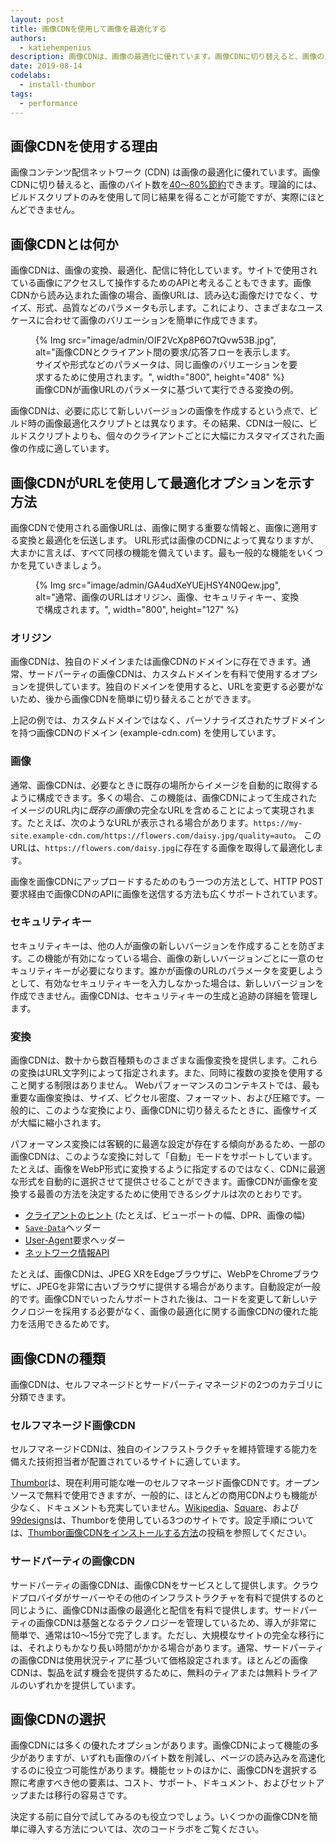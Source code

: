 ```yaml
---
layout: post
title: 画像CDNを使用して画像を最適化する
authors:
  - katiehempenius
description: 画像CDNは、画像の最適化に優れています。画像CDNに切り替えると、画像のバイト数を40〜80%節約できます。
date: 2019-08-14
codelabs:
  - install-thumbor
tags:
  - performance
---
```


## 画像CDNを使用する理由

画像コンテンツ配信ネットワーク (CDN) は画像の最適化に優れています。画像CDNに切り替えると、画像のバイト数を[40〜80%節約](https://www.youtube.com/watch?v=YJGCZCaIZkQ&t=1010s)できます。理論的には、ビルドスクリプトのみを使用して同じ結果を得ることが可能ですが、実際にほとんどできません。

## 画像CDNとは何か

画像CDNは、画像の変換、最適化、配信に特化しています。サイトで使用されている画像にアクセスして操作するためのAPIと考えることもできます。画像CDNから読み込まれた画像の場合、画像URLは、読み込む画像だけでなく、サイズ、形式、品質などのパラメータも示します。これにより、さまざまなユースケースに合わせて画像のバリエーションを簡単に作成できます。

<figure>{% Img src="image/admin/OIF2VcXp8P6O7tQvw53B.jpg", alt="画像CDNとクライアント間の要求/応答フローを表示します。サイズや形式などのパラメータは、同じ画像のバリエーションを要求するために使用されます。", width="800", height="408" %} <figcaption>画像CDNが画像URLのパラメータに基づいて実行できる変換の例。</figcaption></figure>

画像CDNは、必要に応じて新しいバージョンの画像を作成するという点で、ビルド時の画像最適化スクリプトとは異なります。その結果、CDNは一般に、ビルドスクリプトよりも、個々のクライアントごとに大幅にカスタマイズされた画像の作成に適しています。

## 画像CDNがURLを使用して最適化オプションを示す方法

画像CDNで使用される画像URLは、画像に関する重要な情報と、画像に適用する変換と最適化を伝送します。 URL形式は画像のCDNによって異なりますが、大まかに言えば、すべて同様の機能を備えています。最も一般的な機能をいくつかを見ていきましょう。

<figure>{% Img src="image/admin/GA4udXeYUEjHSY4N0Qew.jpg", alt="通常、画像のURLはオリジン、画像、セキュリティキー、変換で構成されます。", width="800", height="127" %}</figure>

### オリジン

画像CDNは、独自のドメインまたは画像CDNのドメインに存在できます。通常、サードパーティの画像CDNは、カスタムドメインを有料で使用するオプションを提供しています。独自のドメインを使用すると、URLを変更する必要がないため、後から画像CDNを簡単に切り替えることができます。

上記の例では、カスタムドメインではなく、パーソナライズされたサブドメインを持つ画像CDNのドメイン (example-cdn.com) を使用しています。

### 画像

通常、画像CDNは、必要なときに既存の場所からイメージを自動的に取得するように構成できます。多くの場合、この機能は、画像CDNによって生成されたイメージのURL内に*既存の画像*の完全なURLを含めることによって実現されます。たとえば、次のようなURLが表示される場合があります。`https://my-site.example-cdn.com/https://flowers.com/daisy.jpg/quality=auto`。 このURLは、`https://flowers.com/daisy.jpg`に存在する画像を取得して最適化します。

画像を画像CDNにアップロードするためのもう一つの方法として、HTTP POST要求経由で画像CDNのAPIに画像を送信する方法も広くサポートされています。

### セキュリティキー

セキュリティキーは、他の人が画像の新しいバージョンを作成することを防ぎます。この機能が有効になっている場合、画像の新しいバージョンごとに一意のセキュリティキーが必要になります。誰かが画像のURLのパラメータを変更しようとして、有効なセキュリティキーを入力しなかった場合は、新しいバージョンを作成できません。画像CDNは、セキュリティキーの生成と追跡の詳細を管理します。

### 変換

画像CDNは、数十から数百種類ものさまざまな画像変換を提供します。これらの変換はURL文字列によって指定されます。また、同時に複数の変換を使用すること関する制限はありません。 Webパフォーマンスのコンテキストでは、最も重要な画像変換は、サイズ、ピクセル密度、フォーマット、および圧縮です。一般的に、このような変換により、画像CDNに切り替えるたときに、画像サイズが大幅に縮小されます。

パフォーマンス変換には客観的に最適な設定が存在する傾向があるため、一部の画像CDNは、このような変換に対して「自動」モードをサポートしています。たとえば、画像をWebP形式に変換するように指定するのではなく、CDNに最適な形式を自動的に選択させて提供させることができます。画像CDNが画像を変換する最善の方法を決定するために使用できるシグナルは次のとおりです。

- [クライアントのヒント](https://developers.google.com/web/updates/2015/09/automating-resource-selection-with-client-hints) (たとえば、ビューポートの幅、DPR、画像の幅)
- [`Save-Data`](https://developer.mozilla.org/docs/Web/HTTP/Headers/Save-Data)ヘッダー
- [User-Agent](https://developer.mozilla.org/docs/Web/HTTP/Headers/User-Agent)要求ヘッダー
- [ネットワーク情報API](https://developer.mozilla.org/docs/Web/API/Network_Information_API)

たとえば、画像CDNは、JPEG XRをEdgeブラウザに、WebPをChromeブラウザに、JPEGを非常に古いブラウザに提供する場合があります。自動設定が一般的です。画像CDNでいったんサポートされた後は、コードを変更して新しいテクノロジーを採用する必要がなく、画像の最適化に関する画像CDNの優れた能力を活用できるためです。

## 画像CDNの種類

画像CDNは、セルフマネージドとサードパーティマネージドの2つのカテゴリに分類できます。

### セルフマネージド画像CDN

セルフマネージドCDNは、独自のインフラストラクチャを維持管理する能力を備えた技術担当者が配置されているサイトに適しています。

[Thumbor](https://github.com/thumbor/thumbor)は、現在利用可能な唯一のセルフマネージド画像CDNです。オープンソースで無料で使用できますが、一般的に、ほとんどの商用CDNよりも機能が少なく、ドキュメントも充実していません。[Wikipedia](https://wikitech.wikimedia.org/wiki/Thumbor)、[Square](https://medium.com/square-corner-blog/dynamic-images-with-thumbor-a430a1cfcd87)、および[99designs](https://99designs.com/tech-blog/blog/2013/07/01/thumbnailing-with-thumbor/)は、Thumborを使用している3つのサイトです。設定手順については、[Thumbor画像CDNをインストールする方法](/install-thumbor)の投稿を参照してください。

### サードパーティの画像CDN

サードパーティの画像CDNは、画像CDNをサービスとして提供します。クラウドプロバイダがサーバーやその他のインフラストラクチャを有料で提供するのと同じように、画像CDNは画像の最適化と配信を有料で提供します。サードパーティの画像CDNは基盤となるテクノロジーを管理しているため、導入が非常に簡単で、通常は10〜15分で完了します。ただし、大規模なサイトの完全な移行には、それよりもかなり長い時間がかかる場合があります。通常、サードパーティの画像CDNは使用状況ティアに基づいて価格設定されます。ほとんどの画像CDNは、製品を試す機会を提供するために、無料のティアまたは無料トライアルのいずれかを提供しています。

## 画像CDNの選択

画像CDNには多くの優れたオプションがあります。画像CDNによって機能の多少がありますが、いずれも画像のバイト数を削減し、ページの読み込みを高速化するのに役立つ可能性があります。機能セットのほかに、画像CDNを選択する際に考慮すべき他の要素は、コスト、サポート、ドキュメント、およびセットアップまたは移行の容易さです。

決定する前に自分で試してみるのも役立つでしょう。いくつかの画像CDNを簡単に導入する方法については、次のコードラボをご覧ください。
